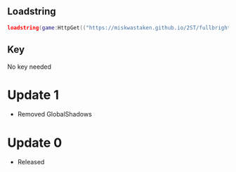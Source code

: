 ## Loadstring

```lua
loadstring(game:HttpGet(("https://miskwastaken.github.io/2ST/fullbright"), true))()
```

## Key

No key needed

# Update 1

- Removed GlobalShadows

# Update 0

- Released
